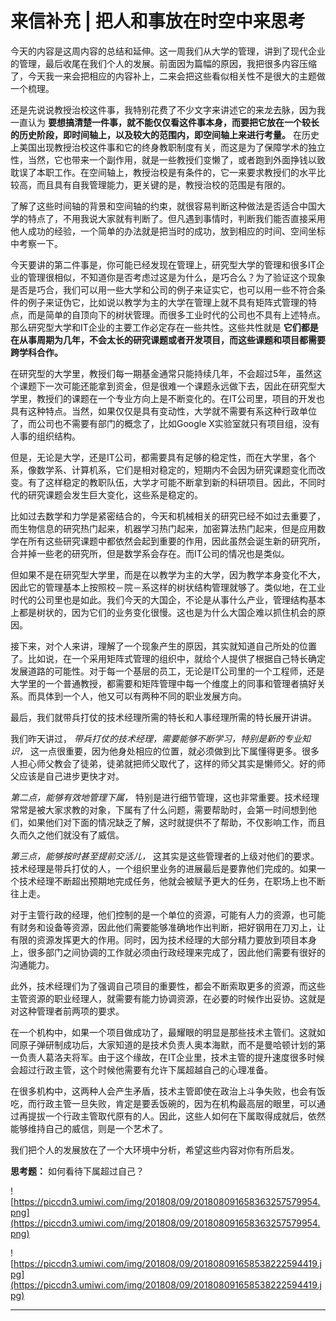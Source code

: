 # 来信补充 | 把人和事放在时空中来思考

今天的内容是这周内容的总结和延伸。这一周我们从大学的管理，讲到了现代企业的管理，最后收尾在我们个人的发展。前面因为篇幅的原因，我把很多内容压缩了，今天我一来会把相应的内容补上，二来会把这些看似相关性不是很大的主题做一个梳理。

还是先说说教授治校这件事，我特别花费了不少文字来讲述它的来龙去脉，因为我一直认为 **要想搞清楚一件事，就不能仅仅看这件事本身，而要把它放在一个较长的历史阶段，即时间轴上，以及较大的范围内，即空间轴上来进行考量。** 在历史上美国出现教授治校这件事和它的终身教职制度有关，而这是为了保障学术的独立性，当然，它也带来一个副作用，就是一些教授们变懒了，或者跑到外面挣钱以致耽误了本职工作。在空间轴上，教授治校是有条件的，它一来要求教授们的水平比较高，而且具有自我管理能力，更关键的是，教授治校的范围是有限的。

了解了这些时间轴的背景和空间轴的约束，就很容易判断这种做法是否适合中国大学的特点了，不用我说大家就有判断了。但凡遇到事情时，判断我们能否直接采用他人成功的经验，一个简单的办法就是把当时的成功，放到相应的时间、空间坐标中考察一下。

今天要讲的第二件事是，你可能已经发现在管理上，研究型大学的管理和很多IT企业的管理很相似，不知道你是否考虑过这是为什么，是巧合么？为了验证这个现象是否是巧合，我们可以用一些大学和公司的例子来证实它，也可以用一些不符合条件的例子来证伪它，比如说以教学为主的大学在管理上就不具有矩阵式管理的特点，而是简单的自顶向下的树状管理。而很多工业时代的公司也不具有上述特点。那么研究型大学和IT企业的主要工作必定存在一些共性。这些共性就是 **它们都是在从事周期为几年，不会太长的研究课题或者开发项目，而这些课题和项目都需要跨学科合作。**

在研究型的大学里，教授们每一期基金通常只能持续几年，不会超过5年，虽然这个课题下一次可能还能拿到资金，但是很难一个课题永远做下去，因此在研究型大学里，教授们的课题在一个专业方向上是不断变化的。在IT公司里，项目的开发也具有这种特点。当然，如果仅仅是具有变动性，大学就不需要有系这种行政单位了，而公司也不需要有部门的概念了，比如Google X实验室就只有项目组，没有人事的组织结构。

但是，无论是大学，还是IT公司，都需要具有足够的稳定性，而在大学里，各个系，像数学系、计算机系，它们是相对稳定的，短期内不会因为研究课题变化而改变。有了这样稳定的教职队伍，大学才可能不断拿到新的科研项目。因此，不同时代的研究课题会发生巨大变化，这些系是稳定的。

比如过去数学和力学是紧密结合的，今天和机械相关的研究已经不如过去重要了，而生物信息的研究热门起来，机器学习热门起来，加密算法热门起来，但是应用数学在所有这些研究课题中都依然会起到重要的作用，因此虽然会诞生新的研究所，合并掉一些老的研究所，但是数学系会存在。而IT公司的情况也是类似。

但如果不是在研究型大学里，而是在以教学为主的大学，因为教学本身变化不大，因此它的管理基本上按照校－院－系这样的树状结构管理就够了。类似地，在工业时代的公司里也是如此。我们今天的大国企，不论是从事什么产业，管理结构基本上都是树状的，因为它们的业务变化很慢。这也是为什么大国企难以抓住机会的原因。

接下来，对个人来讲，理解了一个现象产生的原因，其实就知道自己所处的位置了。比如说，在一个采用矩阵式管理的组织中，就给个人提供了根据自己特长确定发展道路的可能性。对于每一个基层的员工，无论是IT公司里的一个工程师，还是大学里的一个普通教授，都需要和矩阵管理中每一个维度上的同事和管理者搞好关系。而具体到一个人，他又可以有两种不同的职业发展方向。

最后，我们就带兵打仗的技术经理所需的特长和人事经理所需的特长展开讲讲。

我们昨天讲过， *带兵打仗的技术经理，需要能够不断学习，特别是新的专业知识，* 这一点很重要，因为他身处相应的位置，就必须做到比下属懂得更多。很多人担心师父教会了徒弟，徒弟就把师父取代了，这样的师父其实是懒师父。好的师父应该是自己进步更快才对。

 *第二点，能够有效地管理下属，* 特别是进行细节管理，这也非常重要。技术经理常常是被大家求教的对象，下属有了什么问题，需要帮助时，会第一时间想到他们，如果他们对下面的情况缺乏了解，这时就提供不了帮助，不仅影响工作，而且久而久之他们就没有了威信。

 *第三点，能够按时甚至提前交活儿，* 这其实是这些管理者的上级对他们的要求。技术经理是带兵打仗的人，一个组织里业务的进展最后是要靠他们完成的。如果一个技术经理不断超出预期地完成任务，他就会被赋予更大的任务，在职场上也不断往上走。

对于主管行政的经理，他们控制的是一个单位的资源，可能有人力的资源，也可能有财务和设备等资源，因此他们需要能够准确地作出判断，把好钢用在刀刃上，让有限的资源发挥更大的作用。同时，因为技术经理的大部分精力要放到项目本身上，很多部门之间协调的工作就必须由行政经理来完成了，因此他们需要有很好的沟通能力。

此外，技术经理们为了强调自己项目的重要性，都会不断索取更多的资源，而这些主管资源的职业经理人，就需要有能力协调资源，在必要的时候作出妥协。这就是对这种管理者前两项的要求。

在一个机构中，如果一个项目做成功了，最耀眼的明显是那些技术主管们。这就如同原子弹研制成功后，大家知道的是技术负责人奥本海默，而不是曼哈顿计划的第一负责人葛洛夫将军。由于这个缘故，在IT企业里，技术主管的提升速度很多时候会超过行政主管，这个时候他需要有允许下属超越自己的心理准备。

在很多机构中，这两种人会产生矛盾，技术主管即使在政治上斗争失败，也会有饭吃，而行政主管一旦失败，肯定是要丢饭碗的，因为在机构最高层的眼里，可以通过再提拔一个行政主管取代原有的人。因此，这些人如何在下属取得成就后，依然能够维持自己的威信，则是一个艺术了。

我们把个人的发展放在了一个大环境中分析，希望这些内容对你有所启发。

 **思考题：** 如何看待下属超过自己？

![https://piccdn3.umiwi.com/img/201808/09/201808091658363257579954.png](https://piccdn3.umiwi.com/img/201808/09/201808091658363257579954.png)

![https://piccdn3.umiwi.com/img/201808/09/201808091658538222594419.jpg](https://piccdn3.umiwi.com/img/201808/09/201808091658538222594419.jpg)

---
